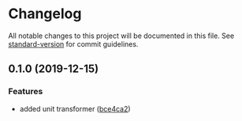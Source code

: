 # Changelog

All notable changes to this project will be documented in this file. See [standard-version](https://github.com/conventional-changelog/standard-version) for commit guidelines.

## 0.1.0 (2019-12-15)


### Features

* added unit transformer ([bce4ca2](https://github.com/anikethsaha/postcss-unused-var/commit/bce4ca2))
